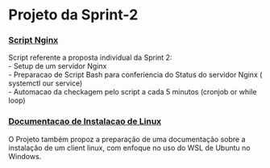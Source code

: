 # Projeto da Sprint-2

###  <a href= Script_Nginx>Script Nginx </a>
<p>
Script referente a proposta individual da Sprint 2:
<br>
- Setup de um servidor Nginx
<br>
- Preparacao de Script Bash para conferiencia do Status
do servidor Nginx ( systemctl our service)
<br>
- Automacao da checkagem pelo script a cada 5 minutos (cronjob or while loop)

</p>

###  <a href= Doc_instalação_linux > Documentacao de Instalacao de Linux </a>
<p>
O Projeto também propoz a preparação de uma documentação sobre a instalação de um client linux, com enfoque no uso do WSL de Ubuntu no Windows. </p>

